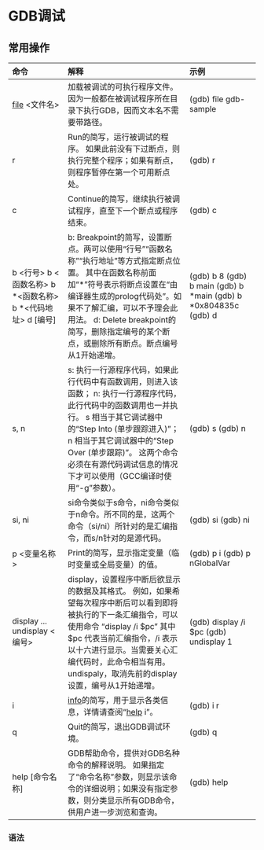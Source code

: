 # GDB调试

## 常用操作

| 命令                                                       | 解释                                                         | 示例                                                         |
| :--------------------------------------------------------- | :----------------------------------------------------------- | :----------------------------------------------------------- |
| [file](http://man.linuxde.net/file) <文件名>               | 加载被调试的可执行程序文件。 因为一般都在被调试程序所在目录下执行GDB，因而文本名不需要带路径。 | (gdb) file gdb-sample                                        |
| r                                                          | Run的简写，运行被调试的程序。 如果此前没有下过断点，则执行完整个程序；如果有断点，则程序暂停在第一个可用断点处。 | (gdb) r                                                      |
| c                                                          | Continue的简写，继续执行被调试程序，直至下一个断点或程序结束。 | (gdb) c                                                      |
| b <行号> b <函数名称> b *<函数名称> b *<代码地址> d [编号] | b: Breakpoint的简写，设置断点。两可以使用“行号”“函数名称”“执行地址”等方式指定断点位置。 其中在函数名称前面加“*”符号表示将断点设置在“由编译器生成的prolog代码处”。如果不了解汇编，可以不予理会此用法。 d: Delete breakpoint的简写，删除指定编号的某个断点，或删除所有断点。断点编号从1开始递增。 | (gdb) b 8 (gdb) b main (gdb) b *main (gdb) b *0x804835c (gdb) d |
| s, n                                                       | s: 执行一行源程序代码，如果此行代码中有函数调用，则进入该函数； n: 执行一行源程序代码，此行代码中的函数调用也一并执行。 s 相当于其它调试器中的“Step Into (单步跟踪进入)”； n 相当于其它调试器中的“Step Over (单步跟踪)”。 这两个命令必须在有源代码调试信息的情况下才可以使用（GCC编译时使用“-g”参数）。 | (gdb) s (gdb) n                                              |
| si, ni                                                     | si命令类似于s命令，ni命令类似于n命令。所不同的是，这两个命令（si/ni）所针对的是汇编指令，而s/n针对的是源代码。 | (gdb) si (gdb) ni                                            |
| p <变量名称>                                               | Print的简写，显示指定变量（临时变量或全局变量）的值。        | (gdb) p i (gdb) p nGlobalVar                                 |
| display ... undisplay <编号>                               | display，设置程序中断后欲显示的数据及其格式。 例如，如果希望每次程序中断后可以看到即将被执行的下一条汇编指令，可以使用命令 “display /i $pc” 其中 $pc 代表当前汇编指令，/i 表示以十六进行显示。当需要关心汇编代码时，此命令相当有用。 undispaly，取消先前的display设置，编号从1开始递增。 | (gdb) display /i $pc (gdb) undisplay 1                       |
| i                                                          | [info](http://man.linuxde.net/info)的简写，用于显示各类信息，详情请查阅“[help](http://man.linuxde.net/help) i”。 | (gdb) i r                                                    |
| q                                                          | Quit的简写，退出GDB调试环境。                                | (gdb) q                                                      |
| help [命令名称]                                            | GDB帮助命令，提供对GDB名种命令的解释说明。 如果指定了“命令名称”参数，则显示该命令的详细说明；如果没有指定参数，则分类显示所有GDB命令，供用户进一步浏览和查询。 | (gdb) help                                                   |

### 语法 